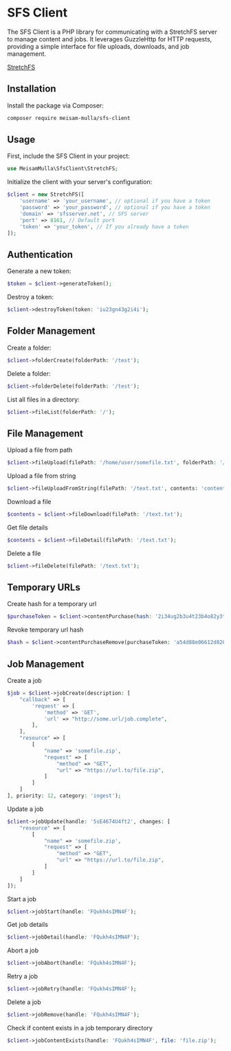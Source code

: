 # SFS Client

The SFS Client is a PHP library for communicating with a StretchFS server to manage content and jobs. It leverages GuzzleHttp for HTTP requests, providing a simple interface for file uploads, downloads, and job management.

[StretchFS](https://github.com/nullivex/stretchfs-sdk)

## Installation

Install the package via Composer:

```bash
composer require meisam-mulla/sfs-client
```

## Usage
First, include the SFS Client in your project:

```php
use MeisamMulla\SfsClient\StretchFS;
```

Initialize the client with your server's configuration:

```php
$client = new StretchFS([
    'username' => 'your_username', // optional if you have a token
    'password' => 'your_password', // optional if you have a token
    'domain' => 'sfsserver.net', // SFS server
    'port' => 8161, // Default port
    'token' => 'your_token', // If you already have a token
]);
```

## Authentication
Generate a new token:

```php
$token = $client->generateToken();
```
Destroy a token:

```php
$client->destroyToken(token: 'iu23gn43g2i4i');
```

## Folder Management
Create a folder:
```php
$client->folderCreate(folderPath: '/test');
```

Delete a folder:
```php
$client->folderDelete(folderPath: '/test');
```

List all files in a directory:
```php
$client->fileList(folderPath: '/');
```

## File Management
Upload a file from path
```php
$client->fileUpload(filePath: '/home/user/somefile.txt', folderPath: '/');
```

Upload a file from string
```php
$client->fileUploadFromString(filePath: '/text.txt', contents: 'contents of text.txt');
```

Download a file
```php
$contents = $client->fileDownload(filePath: '/text.txt');
```

Get file details
```php
$contents = $client->fileDetail(filePath: '/text.txt');
```

Delete a file
```php
$client->fileDelete(filePath: '/text.txt');
```

## Temporary URLs
Create hash for a temporary url
```php
$purchaseToken = $client->contentPurchase(hash: '2i34ug2b3u4t23b4o82y3t48723458295b3y4i3', seconds: 3600);
```
Revoke temporary url hash
```php
$hash = $client->contentPurchaseRemove(purchaseToken: 'a54d88e06612d820bc3be72877c74f257b561b19');
```

## Job Management
Create a job

```php
$job = $client->jobCreate(description: [
    "callback" => [
        'request' => [
            'method' => 'GET',
            'url' => "http://some.url/job.complete",
        ],
    ],
    "resource" => [
        [
            "name" => 'somefile.zip',
            "request" => [
                "method" => "GET",
                "url" => "https://url.to/file.zip",
            ]
        ]
    ]
], priority: 12, category: 'ingest');
```

Update a job
```php
$client->jobUpdate(handle: '5sE4674U4ft2', changes: [
    "resource" => [
        [
            "name" => 'somefile.zip',
            "request" => [
                "method" => "GET",
                "url" => "https://url.to/file.zip",
            ]
        ]
    ]
]);
```
Start a job
```php
$client->jobStart(handle: 'FQukh4sIMN4F');
```
Get job details
```php
$client->jobDetail(handle: 'FQukh4sIMN4F');
```

Abort a job
```php
$client->jobAbort(handle: 'FQukh4sIMN4F');
```

Retry a job
```php
$client->jobRetry(handle: 'FQukh4sIMN4F');
```

Delete a job
```php
$client->jobRemove(handle: 'FQukh4sIMN4F');
```

Check if content exists in a job temporary directory
```php
$client->jobContentExists(handle: 'FQukh4sIMN4F', file: 'file.zip');
```
